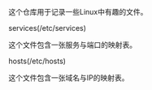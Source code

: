 这个仓库用于记录一些Linux中有趣的文件。

services(/etc/services)

这个文件包含一张服务与端口的映射表。

hosts(/etc/hosts)

这个文件包含一张域名与IP的映射表。